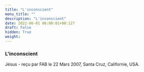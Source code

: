 ```yaml
---
title: "L'inconscient"
menu_title: ""
description: "L'inconscient"
date: 2022-06-01 06:00:01+00:127
draft: False
hidden: True
weight:
---
```

### L'inconscient

Jésus - reçu par FAB le 22 Mars 2007, Santa Cruz, Californie, USA.



